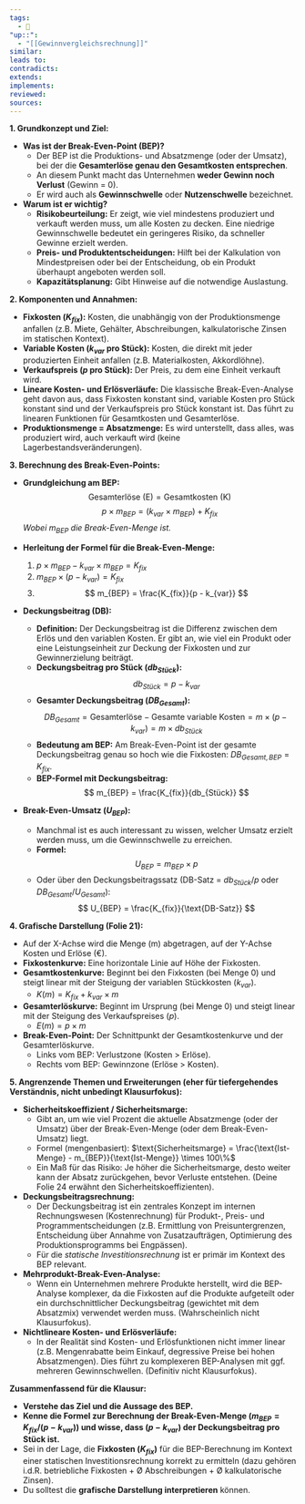 ```yaml
---
tags:
  - 🌱
"up::":
  - "[[Gewinnvergleichsrechnung]]"
similar:
leads to:
contradicts:
extends:
implements:
reviewed:
sources:
---
```

**1. Grundkonzept und Ziel:**

*   **Was ist der Break-Even-Point (BEP)?**
    *   Der BEP ist die Produktions- und Absatzmenge (oder der Umsatz), bei der die **Gesamterlöse genau den Gesamtkosten entsprechen**.
    *   An diesem Punkt macht das Unternehmen **weder Gewinn noch Verlust** (Gewinn = 0).
    *   Er wird auch als **Gewinnschwelle** oder **Nutzenschwelle** bezeichnet.
*   **Warum ist er wichtig?**
    *   **Risikobeurteilung:** Er zeigt, wie viel mindestens produziert und verkauft werden muss, um alle Kosten zu decken. Eine niedrige Gewinnschwelle bedeutet ein geringeres Risiko, da schneller Gewinne erzielt werden.
    *   **Preis- und Produktentscheidungen:** Hilft bei der Kalkulation von Mindestpreisen oder bei der Entscheidung, ob ein Produkt überhaupt angeboten werden soll.
    *   **Kapazitätsplanung:** Gibt Hinweise auf die notwendige Auslastung.

**2. Komponenten und Annahmen:**

*   **Fixkosten ($K_{fix}$):** Kosten, die unabhängig von der Produktionsmenge anfallen (z.B. Miete, Gehälter, Abschreibungen, kalkulatorische Zinsen im statischen Kontext).
*   **Variable Kosten ($k_{var}$ pro Stück):** Kosten, die direkt mit jeder produzierten Einheit anfallen (z.B. Materialkosten, Akkordlöhne).
*   **Verkaufspreis ($p$ pro Stück):** Der Preis, zu dem eine Einheit verkauft wird.
*   **Lineare Kosten- und Erlösverläufe:** Die klassische Break-Even-Analyse geht davon aus, dass Fixkosten konstant sind, variable Kosten pro Stück konstant sind und der Verkaufspreis pro Stück konstant ist. Das führt zu linearen Funktionen für Gesamtkosten und Gesamterlöse.
*   **Produktionsmenge = Absatzmenge:** Es wird unterstellt, dass alles, was produziert wird, auch verkauft wird (keine Lagerbestandsveränderungen).

**3. Berechnung des Break-Even-Points:**

*   **Grundgleichung am BEP:**
    $$ \text{Gesamterlöse (E)} = \text{Gesamtkosten (K)} $$
    $$ p \times m_{BEP} = (k_{var} \times m_{BEP}) + K_{fix} $$
    *Wobei $m_{BEP}$ die Break-Even-Menge ist.*

*   **Herleitung der Formel für die Break-Even-Menge:**
    1.  $p \times m_{BEP} - k_{var} \times m_{BEP} = K_{fix}$
    2.  $m_{BEP} \times (p - k_{var}) = K_{fix}$
    3.  $$ m_{BEP} = \frac{K_{fix}}{p - k_{var}} $$

*   **Deckungsbeitrag (DB):**
    *   **Definition:** Der Deckungsbeitrag ist die Differenz zwischen dem Erlös und den variablen Kosten. Er gibt an, wie viel ein Produkt oder eine Leistungseinheit zur Deckung der Fixkosten und zur Gewinnerzielung beiträgt.
    *   **Deckungsbeitrag pro Stück ($db_{Stück}$):**
        $$ db_{Stück} = p - k_{var} $$
    *   **Gesamter Deckungsbeitrag ($DB_{Gesamt}$):**
        $$ DB_{Gesamt} = \text{Gesamterlöse} - \text{Gesamte variable Kosten} = m \times (p - k_{var}) = m \times db_{Stück} $$
    *   **Bedeutung am BEP:** Am Break-Even-Point ist der gesamte Deckungsbeitrag genau so hoch wie die Fixkosten: $DB_{Gesamt, BEP} = K_{fix}$.
    *   **BEP-Formel mit Deckungsbeitrag:**
        $$ m_{BEP} = \frac{K_{fix}}{db_{Stück}} $$

*   **Break-Even-Umsatz ($U_{BEP}$):**
    *   Manchmal ist es auch interessant zu wissen, welcher Umsatz erzielt werden muss, um die Gewinnschwelle zu erreichen.
    *   **Formel:**
        $$ U_{BEP} = m_{BEP} \times p $$
    *   Oder über den Deckungsbeitragssatz (DB-Satz = $db_{Stück} / p$ oder $DB_{Gesamt} / U_{Gesamt}$):
        $$ U_{BEP} = \frac{K_{fix}}{\text{DB-Satz}} $$

**4. Grafische Darstellung (Folie 21):**

*   Auf der X-Achse wird die Menge (m) abgetragen, auf der Y-Achse Kosten und Erlöse (€).
*   **Fixkostenkurve:** Eine horizontale Linie auf Höhe der Fixkosten.
*   **Gesamtkostenkurve:** Beginnt bei den Fixkosten (bei Menge 0) und steigt linear mit der Steigung der variablen Stückkosten ($k_{var}$).
    *   $K(m) = K_{fix} + k_{var} \times m$
*   **Gesamterlöskurve:** Beginnt im Ursprung (bei Menge 0) und steigt linear mit der Steigung des Verkaufspreises ($p$).
    *   $E(m) = p \times m$
*   **Break-Even-Point:** Der Schnittpunkt der Gesamtkostenkurve und der Gesamterlöskurve.
    *   Links vom BEP: Verlustzone (Kosten > Erlöse).
    *   Rechts vom BEP: Gewinnzone (Erlöse > Kosten).

**5. Angrenzende Themen und Erweiterungen (eher für tiefergehendes Verständnis, nicht unbedingt Klausurfokus):**

*   **Sicherheitskoeffizient / Sicherheitsmarge:**
    *   Gibt an, um wie viel Prozent die aktuelle Absatzmenge (oder der Umsatz) über der Break-Even-Menge (oder dem Break-Even-Umsatz) liegt.
    *   Formel (mengenbasiert): $\text{Sicherheitsmarge} = \frac{\text{Ist-Menge} - m_{BEP}}{\text{Ist-Menge}} \times 100\%$
    *   Ein Maß für das Risiko: Je höher die Sicherheitsmarge, desto weiter kann der Absatz zurückgehen, bevor Verluste entstehen. (Deine Folie 24 erwähnt den Sicherheitskoeffizienten).
*   **Deckungsbeitragsrechnung:**
    *   Der Deckungsbeitrag ist ein zentrales Konzept im internen Rechnungswesen (Kostenrechnung) für Produkt-, Preis- und Programmentscheidungen (z.B. Ermittlung von Preisuntergrenzen, Entscheidung über Annahme von Zusatzaufträgen, Optimierung des Produktionsprogramms bei Engpässen).
    *   Für die *statische Investitionsrechnung* ist er primär im Kontext des BEP relevant.
*   **Mehrprodukt-Break-Even-Analyse:**
    *   Wenn ein Unternehmen mehrere Produkte herstellt, wird die BEP-Analyse komplexer, da die Fixkosten auf die Produkte aufgeteilt oder ein durchschnittlicher Deckungsbeitrag (gewichtet mit dem Absatzmix) verwendet werden muss. (Wahrscheinlich nicht Klausurfokus).
*   **Nichtlineare Kosten- und Erlösverläufe:**
    *   In der Realität sind Kosten- und Erlösfunktionen nicht immer linear (z.B. Mengenrabatte beim Einkauf, degressive Preise bei hohen Absatzmengen). Dies führt zu komplexeren BEP-Analysen mit ggf. mehreren Gewinnschwellen. (Definitiv nicht Klausurfokus).

**Zusammenfassend für die Klausur:**

*   **Verstehe das Ziel und die Aussage des BEP.**
*   **Kenne die Formel zur Berechnung der Break-Even-Menge ($m_{BEP} = K_{fix} / (p - k_{var})$) und wisse, dass $(p - k_{var})$ der Deckungsbeitrag pro Stück ist.**
*   Sei in der Lage, die **Fixkosten ($K_{fix}$)** für die BEP-Berechnung im Kontext einer statischen Investitionsrechnung korrekt zu ermitteln (dazu gehören i.d.R. betriebliche Fixkosten + Ø Abschreibungen + Ø kalkulatorische Zinsen).
*   Du solltest die **grafische Darstellung interpretieren** können.